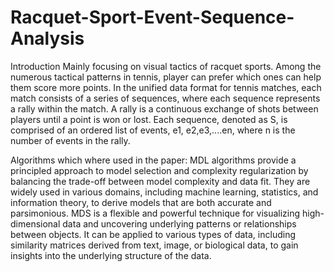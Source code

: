 # Racquet-Sport-Event-Sequence-Analysis

Introduction
Mainly focusing on visual tactics of racquet sports. Among the numerous tactical patterns in tennis, player can prefer which ones can help them score more
points.
In the unified data format for tennis matches, each match consists of a series of sequences, where each sequence represents a rally within the match. A rally is a continuous exchange of shots between players until a point is won or lost. Each sequence, denoted as S, is comprised of an ordered list of events, e1, e2,e3,....en, where n is the number of events in the rally.

Algorithms which where used in the paper:
MDL algorithms provide a principled approach to model selection and complexity regularization by balancing the trade-off between model complexity and data fit. They are widely used in various domains, including machine learning, statistics, and information theory, to derive models that are both accurate and parsimonious.
MDS is a flexible and powerful technique for visualizing high-dimensional data and uncovering underlying patterns or relationships between objects. It can be applied to various types of data, including similarity matrices derived from text, image, or biological data, to gain insights into the underlying structure of the data.


